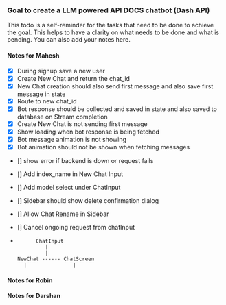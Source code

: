 ### Goal to create a LLM powered API DOCS chatbot (Dash API)

This todo is a self-reminder for the tasks that need to be done to achieve the goal. This helps to have a clarity on what needs to be done and what is pending. You can also add your notes here.

#### Notes for Mahesh

- [x] During signup save a new user
- [x] Create New Chat and return the chat_id
- [x] New Chat creation should also send first message and also save first message in state
- [x] Route to new chat_id
- [x] Bot response should be collected and saved in state and also saved to database on Stream completion
- [x] Create New Chat is not sending first message
- [x] Show loading when bot response is being fetched
- [x] Bot message animation is not showing
- [x] Bot animation should not be shown when fetching messages
- [] show error if backend is down or request fails
- [] Add index_name in New Chat Input
- [] Add model select under ChatInput
- [] Sidebar should show delete confirmation dialog
- [] Allow Chat Rename in Sidebar
- [] Cancel ongoing request from chatInput

-           ChatInput
               |
               |
      NewChat ------ ChatScreen
        |               |

#### Notes for Robin

#### Notes for Darshan
